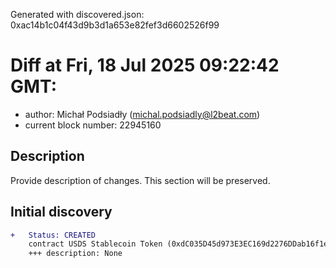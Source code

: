 Generated with discovered.json: 0xac14b1c04f43d9b3d1a653e82fef3d6602526f99

# Diff at Fri, 18 Jul 2025 09:22:42 GMT:

- author: Michał Podsiadły (<michal.podsiadly@l2beat.com>)
- current block number: 22945160

## Description

Provide description of changes. This section will be preserved.

## Initial discovery

```diff
+   Status: CREATED
    contract USDS Stablecoin Token (0xdC035D45d973E3EC169d2276DDab16f1e407384F)
    +++ description: None
```
